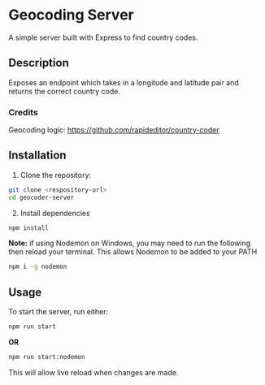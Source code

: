 # Geocoding Server

A simple server built with Express to find country codes.

## Description

Exposes an endpoint which takes in a longitude and latitude pair and returns the correct country code.

### Credits

Geocoding logic: https://github.com/rapideditor/country-coder

## Installation

1. Clone the repository:

```sh
git clone <respository-url>
cd geocoder-server
```

2. Install dependencies

```sh
npm install
```

**Note:** if using Nodemon on Windows, you may need to run the following then reload your terminal.  This allows Nodemon to be added to your PATH

```sh
npm i -g nodemon
```

## Usage

To start the server, run either:

```sh
npm run start
```

**OR**

```sh
npm run start:nodemon
```

This will allow live reload when changes are made.
